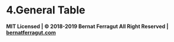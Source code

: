 # 4.General Table


**MIT Licensed | © 2018-2019 Bernat Ferragut All Right Reserved | [bernatferragut.com](http://bernatferragut.com/)**

